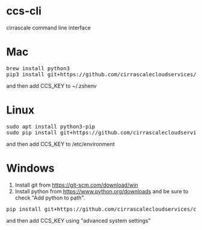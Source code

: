 # ccs-cli
cirrascale command line interface

# Mac

<pre>
brew install python3
pip3 install git+https://github.com/cirrascalecloudservices/ccs-cli --force-reinstall
</pre>

and then add CCS_KEY to ~/.zshenv

# Linux

<pre>
sudo apt install python3-pip
sudo pip install git+https://github.com/cirrascalecloudservices/ccs-cli --force-reinstall
</pre>

and then add CCS_KEY to /etc/environment

# Windows

1. Install git from https://git-scm.com/download/win
2. Install python from https://www.python.org/downloads and be sure to check "Add python to path".

<pre>
pip install git+https://github.com/cirrascalecloudservices/ccs-cli --force-reinstall
</pre>

and then add CCS_KEY using "advanced system settings"
